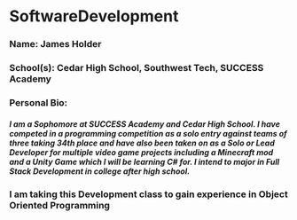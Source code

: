 # SoftwareDevelopment
### Name: James Holder
### School(s): Cedar High School, Southwest Tech, SUCCESS Academy
### Personal Bio:
##### I am a Sophomore at SUCCESS Academy and Cedar High School. I have competed in a programming competition as a solo entry against teams of three taking 34th place and have also been taken on as a Solo or Lead Developer for multiple video game projects including a Minecraft mod and a Unity Game which I will be learning C# for. I intend to major in Full Stack Development in college after high school.
### I am taking this Development class to gain experience in Object Oriented Programming
